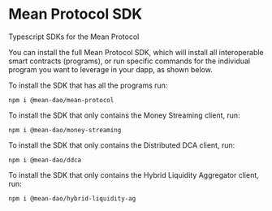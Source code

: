 # Mean Protocol SDK
Typescript SDKs for the Mean Protocol

You can install the full Mean Protocol SDK, which will install all interoperable smart contracts (programs), or run specific commands for the individual program you want to leverage in your dapp, as shown below.

To install the SDK that has all the programs run:
```
npm i @mean-dao/mean-protocol
```

To install the SDK that only contains the Money Streaming client, run:
```
npm i @mean-dao/money-streaming
```

To install the SDK that only contains the Distributed DCA client, run:
```
npm i @mean-dao/ddca
```

To install the SDK that only contains the Hybrid Liquidity Aggregator client, run:
```
npm i @mean-dao/hybrid-liquidity-ag
```